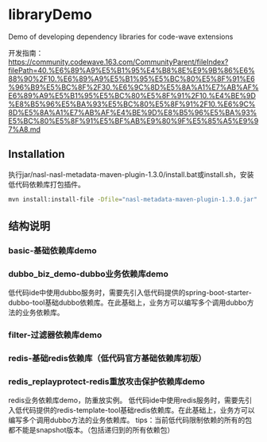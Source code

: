 # libraryDemo
Demo of developing dependency libraries for code-wave extensions

开发指南：
https://community.codewave.163.com/CommunityParent/fileIndex?filePath=40.%E6%89%A9%E5%B1%95%E4%B8%8E%E9%9B%86%E6%88%90%2F10.%E6%89%A9%E5%B1%95%E5%BC%80%E5%8F%91%E6%96%B9%E5%BC%8F%2F30.%E6%9C%8D%E5%8A%A1%E7%AB%AF%E6%89%A9%E5%B1%95%E5%BC%80%E5%8F%91%2F10.%E4%BE%9D%E8%B5%96%E5%BA%93%E5%BC%80%E5%8F%91%2F10.%E6%9C%8D%E5%8A%A1%E7%AB%AF%E4%BE%9D%E8%B5%96%E5%BA%93%E5%BC%80%E5%8F%91%E5%BF%AB%E9%80%9F%E5%85%A5%E9%97%A8.md

## Installation
执行jar/nasl-nasl-metadata-maven-plugin-1.3.0/install.bat或install.sh，安装低代码依赖库打包插件。
```bash
mvn install:install-file -Dfile="nasl-metadata-maven-plugin-1.3.0.jar" -DpomFile="pom.xml"
```
## 结构说明
### basic-基础依赖库demo
### dubbo_biz_demo-dubbo业务依赖库demo
低代码ide中使用dubbo服务时，需要先引入低代码提供的spring-boot-starter-dubbo-tool基础dubbo依赖库。在此基础上，业务方可以编写多个调用dubbo方法的业务依赖库。
### filter-过滤器依赖库demo
### redis-基础redis依赖库（低代码官方基础依赖库初版）
### redis_replayprotect-redis重放攻击保护依赖库demo
redis业务依赖库demo，防重放实例。
低代码ide中使用redis服务时，需要先引入低代码提供的redis-template-tool基础redis依赖库。在此基础上，业务方可以编写多个调用dubbo方法的业务依赖库。
tips：当前低代码限制依赖的所有的包都不能是snapshot版本。（包括递归到的所有依赖包）


